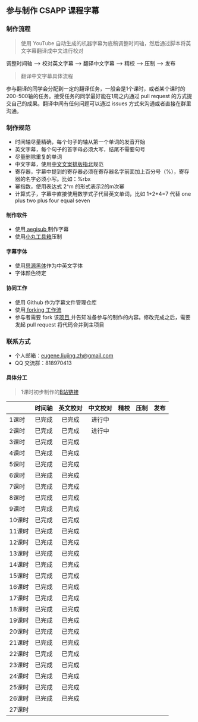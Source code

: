 ## 参与制作 CSAPP 课程字幕

### 制作流程

> 使用 YouTube 自动生成的机器字幕为底稿调整时间轴，然后通过脚本将英文字幕翻译成中文进行校对

调整时间轴 —> 校对英文字幕 —> 翻译中文字幕 —> 精校 —> 压制 —> 发布

> 翻译中文字幕具体流程

参与翻译的同学会分配到一定的翻译任务，一般会是1个课时，或者某个课时的200-500轴的任务。接受任务的同学最好能在1周之内通过 pull request 的方式提交自己的成果。翻译中间有任何问题可以通过 issues 方式来沟通或者直接在群里沟通。

### 制作规范

* 时间轴尽量精确，每个句子的轴从第一个单词的发音开始
* 英文字幕，每个句子的首字母必须大写，结尾不需要句号
* 尽量删除重复的单词
* 中文字幕，使用[中文文案排版指北](https://github.com/mzlogin/chinese-copywriting-guidelines/blob/Simplified/README.md)规范
* 寄存器，字幕中提到的寄存器必须在寄存器名字前面加上百分号（%），寄存器的名字必须小写。比如：%rbx
* 幂指数，使用表达式 2^m 的形式表示2的m次幂
* 计算式子，字幕中直接使用数学式子代替英文单词，比如 1+2+4=7 代替 one plus two plus four equal seven

#### 制作软件

* 使用[ aegisub ](http://www.aegisub.org/)制作字幕
* 使用[小丸工具箱](https://maruko.appinn.me/)压制

#### 字幕字体

* 使用[思源黑体](https://blog.typekit.com/alternate/source-han-sans-chs/)作为中英文字体
* 字体颜色待定

#### 协同工作

* 使用 Github 作为字幕文件管理仓库
* 使用[ forking 工作流](https://github.com/xirong/my-git/blob/master/git-workflow-tutorial.md#24-forking%E5%B7%A5%E4%BD%9C%E6%B5%81)
* 参与者需要 fork 该[项目](https://github.com/EugeneLiu/translationCSAPP),并告知准备参与的制作的内容。修改完成之后，需要发起 pull request 将代码合并到主项目

### 联系方式

* 个人邮箱：eugene.liujing.zh@gmail.com
* QQ 交流群：818970413

#### 具体分工

> 1课时初步制作的[B站链接](https://www.bilibili.com/video/av24540152)

|        | 时间轴 | 英文校对 | 中文校对 | 精校 | 压制 | 发布 |
| ------ | :----: | :------: | :------: | :--: | :--: | :--: |
| 1课时  | 已完成 |  已完成  |  进行中  |      |      |      |
| 2课时  | 已完成 |  已完成  |  进行中  |      |      |      |
| 3课时  | 已完成 |  已完成  |          |      |      |      |
| 4课时  | 已完成 |  已完成  |          |      |      |      |
| 5课时  | 已完成 |  已完成  |          |      |      |      |
| 6课时  | 已完成 |  已完成  |          |      |      |      |
| 7课时  | 已完成 |  已完成  |          |      |      |      |
| 8课时  | 已完成 |  已完成  |          |      |      |      |
| 9课时  | 已完成 |  已完成  |          |      |      |      |
| 10课时 | 已完成 |  已完成  |          |      |      |      |
| 11课时 | 已完成 |  已完成  |          |      |      |      |
| 12课时 | 已完成 |  已完成  |          |      |      |      |
| 13课时 | 已完成 |  已完成  |          |      |      |      |
| 14课时 | 已完成 |  已完成  |          |      |      |      |
| 15课时 | 已完成 |  已完成  |          |      |      |      |
| 16课时 | 已完成 |  已完成  |          |      |      |      |
| 17课时 | 已完成 |  已完成  |          |      |      |      |
| 18课时 | 已完成 |  已完成  |          |      |      |      |
| 19课时 | 已完成 |  已完成  |          |      |      |      |
| 20课时 | 已完成 |  已完成  |          |      |      |      |
| 21课时 | 已完成 |  已完成  |          |      |      |      |
| 22课时 | 已完成 |  已完成  |          |      |      |      |
| 23课时 | 已完成 |  已完成  |          |      |      |      |
| 24课时 | 已完成 |  已完成  |          |      |      |      |
| 25课时 | 已完成 |  已完成  |          |      |      |      |
| 26课时 | 已完成 |  已完成  |          |      |      |      |
| 27课时 |        |          |          |      |      |      |

